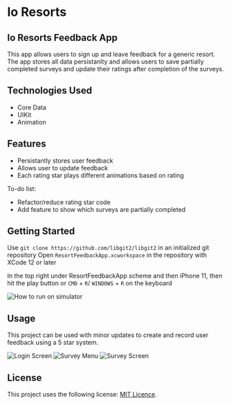 # Io Resorts

## Io Resorts Feedback App

This app allows users to sign up and leave feedback for a generic resort. The app stores all data persistanlty and allows users to save partially completed surveys and update their ratings after completion of the surveys. 

## Technologies Used

* Core Data
* UIKit
* Animation

## Features

* Persistantly stores user feedback
* Allows user to update feedback
* Each rating star plays different animations based on rating

To-do list:
* Refactor/reduce rating star code
* Add feature to show which surveys are partially completed

## Getting Started

Use  `git clone https://github.com/libgit2/libgit2` in an initialized git repository
Open `ResortFeedbackApp.xcworkspace` in the repository with XCode 12 or later

In the top right under ResortFeedbackApp scheme and then iPhone 11, then hit the play button or `CMD` + `R`/ `WINDOWS` + `R` on the keyboard


![How to run on simulator](images/image4.png)





## Usage

This project can be used with minor updates to create and record user feedback using a 5 star system. 

![Login Screen](images/image1.png)
![Survey Menu](images/image2.png)
![Survey Screen](images/image3.png)


## License

This project uses the following license: [MIT Licence](https://github.com/KirtlandRoss/Io-Resorts/blob/main/LICENSE).

